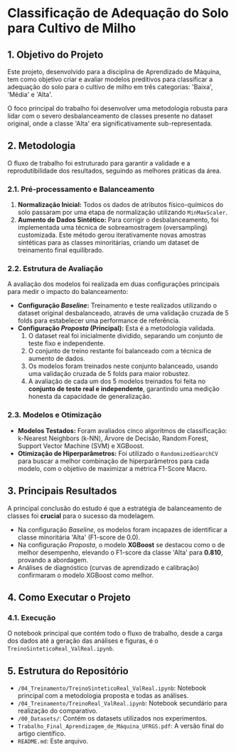 # Classificação de Adequação do Solo para Cultivo de Milho

## 1. Objetivo do Projeto

Este projeto, desenvolvido para a disciplina de Aprendizado de Máquina, tem como objetivo criar e avaliar modelos preditivos para classificar a adequação do solo para o cultivo de milho em três categorias: 'Baixa', 'Média' e 'Alta'.

O foco principal do trabalho foi desenvolver uma metodologia robusta para lidar com o severo desbalanceamento de classes presente no dataset original, onde a classe 'Alta' era significativamente sub-representada.

## 2. Metodologia

O fluxo de trabalho foi estruturado para garantir a validade e a reprodutibilidade dos resultados, seguindo as melhores práticas da área.

### 2.1. Pré-processamento e Balanceamento

1.  **Normalização Inicial:** Todos os dados de atributos físico-químicos do solo passaram por uma etapa de normalização utilizando `MinMaxScaler`.
2.  **Aumento de Dados Sintético:** Para corrigir o desbalanceamento, foi implementada uma técnica de sobreamostragem (oversampling) customizada. Este método gerou iterativamente novas amostras sintéticas para as classes minoritárias, criando um dataset de treinamento final equilibrado.

### 2.2. Estrutura de Avaliação

A avaliação dos modelos foi realizada em duas configurações principais para medir o impacto do balanceamento:

* **Configuração *Baseline*:** Treinamento e teste realizados utilizando o dataset original desbalanceado, através de uma validação cruzada de 5 folds para estabelecer uma performance de referência.
* **Configuração *Proposta* (Principal):** Esta é a metodologia validada.
    1.  O dataset real foi inicialmente dividido, separando um conjunto de teste fixo e independente.
    2.  O conjunto de treino restante foi balanceado com a técnica de aumento de dados.
    3.  Os modelos foram treinados neste conjunto balanceado, usando uma validação cruzada de 5 folds para maior robustez.
    4.  A avaliação de cada um dos 5 modelos treinados foi feita no **conjunto de teste real e independente**, garantindo uma medição honesta da capacidade de generalização.

### 2.3. Modelos e Otimização

* **Modelos Testados:** Foram avaliados cinco algoritmos de classificação: k-Nearest Neighbors (k-NN), Árvore de Decisão, Random Forest, Support Vector Machine (SVM) e XGBoost.
* **Otimização de Hiperparâmetros:** Foi utilizado o `RandomizedSearchCV` para buscar a melhor combinação de hiperparâmetros para cada modelo, com o objetivo de maximizar a métrica F1-Score Macro.

## 3. Principais Resultados

A principal conclusão do estudo é que a estratégia de balanceamento de classes foi **crucial** para o sucesso da modelagem.

-   Na configuração *Baseline*, os modelos foram incapazes de identificar a classe minoritária 'Alta' (F1-score de 0.0).
-   Na configuração *Proposta*, o modelo **XGBoost** se destacou como o de melhor desempenho, elevando o F1-score da classe 'Alta' para **0.810**, provando a abordagem.
-   Análises de diagnóstico (curvas de aprendizado e calibração) confirmaram o modelo XGBoost como melhor.

## 4. Como Executar o Projeto

### 4.1. Execução

O notebook principal que contém todo o fluxo de trabalho, desde a carga dos dados até a geração das análises e figuras, é o `TreinoSinteticoReal_ValReal.ipynb`.

## 5. Estrutura do Repositório

-   `/04_Treinamento/TreinoSinteticoReal_ValReal.ipynb`: Notebook principal com a metodologia proposta e todas as análises.
-   `/04_Treinamento/TreinoReal_ValReal.ipynb`: Notebook secundário para realização do comparativo.
-   `/00_Datasets/`: Contém os datasets utilizados nos experimentos.
-   `Trabalho_Final_Aprendizagem_de_Máquina_UFRGS.pdf`: A versão final do artigo científico.
-   `README.md`: Este arquivo.
